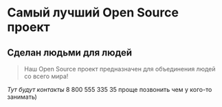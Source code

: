 # Самый лучший Open Source проект

## Сделан людьми для людей

> Наш Open Source проект предназначен для объединения людей со всего мира!

_Тут будут контакты_
8 800 555 335 35
проще позвонить чем у кого-то занимать)
